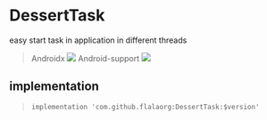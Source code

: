 # DessertTask
easy start task in application in different threads

>Androidx [![](https://jitpack.io/v/flalaorg/DessertTask.svg)](https://jitpack.io/#flalaorg/DessertTask)
>Android-support [![](https://jitpack.io/v/flalaorg/DessertTask-Android.svg)](https://jitpack.io/#flalaorg/DessertTask-Android)

## implementation
> `implementation 'com.github.flalaorg:DessertTask:$version'`

